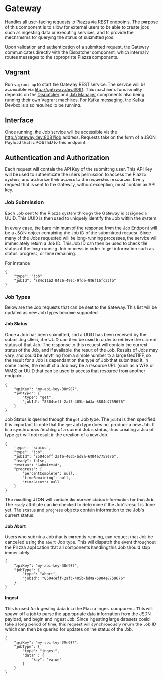 # Gateway

Handles all user-facing requests to Piazza via REST endpoints. The purpose of this component is to allow for external users to be able to create jobs such as ingesting data or executing services, and to provide the mechanisms for querying the status of submitted jobs. 

Upon validation and authentication of a submitted request, the Gateway communicates directly with the [Dispatcher](https://github.com/venicegeo/pz-dispatcher) component, which internally routes messages to the appropriate Piazza components. 

## Vagrant

Run ``vagrant up`` to start the Gateway REST service. The service will be accessible via http://gateway.dev:8081. This machine's functionality depends on the [Dispatcher](https://github.com/venicegeo/pz-dispatcher) and [Job Manager](https://github.com/venicegeo/pz-jobmanager) components also being running their own Vagrant machines. For Kafka messaging, the [Kafka Devbox](https://github.com/venicegeo/kafka-devbox) is also required to be running. 

## Interface

Once running, the Job service will be accessible via the http://gateway.dev:8081/job address. Requests take on the form of a JSON Payload that is POSTED to this endpoint.

## Authentication and Authorization

Each request will contain the API Key of the submitting user. This API Key will be used to authenticate the users permission to access the Piazza system, and authorize their access to the requested resources. Every request that is sent to the Gateway, without exception, must contain an API key. 

### Job Submission

Each Job sent to the Piazza system through the Gateway is assigned a UUID. This UUID is then used to uniquely identify the Job within the system.

In every case, the bare minimum of the response from the Job Endpoint will be a JSON object containing the Job ID of the submnitted request. Since many of the Jobs requested will be long-running processes, the service will immediately return a Job ID. This Job ID can then be used to check the status of the long-running Job process in order to get information such as status, progress, or time remaining. 

For instance 

```
{
	"type": "job"
	"jobId": "784c11b2-0426-490c-9fde-986f16fc2bfb"
}
```

### Job Types

Below are the Job requests that can be sent to the Gateway. This list will be updated as new Job types become supported. 

#### Job Status

Once a Job has been submitted, and a UUID has been received by the submitting client, the UUID can then be used in order to retrieve the current status of that Job. The response to this request will contain the current status of the Job, and if available, the result of the Job. Results of Jobs may vary, and could be anything from a simple number to a large GeoTIFF, so the result for a Job is dependant on the type of Job that submitted it. In some cases, the result of a Job may be a resource URL (such as a WFS or WMS) or UUID that can be used to access that resource from another endpoint.

```
{
	"apiKey": "my-api-key-38n987",
	"jobType": {
		"type": "get",
		"jobId": "8504ceff-2af6-405b-bd8a-6804e7759676"
	}
}
```

Job Status is queried through the ``get`` Job type. The ``jobId`` is then specified. It is important to note that the ``get`` Job type does not produce a new Job. It is a synchronous fetching of a current Job's status; thus creating a Job of type ``get`` will not result in the creation of a new Job.

```
{
	"type": "status",
	"type": "job",
	"jobId": "8504ceff-2af6-405b-bd8a-6804e7759676",
	"ready": false,
	"status": "Submitted",
	"progress": {
		"percentComplete": null,
		"timeRemaining": null,
		"timeSpent": null
	}
}
```

The resulting JSON will contain the current status information for that Job. The ``ready`` attribute can be checked to determine if the Job's result is done yet. The ``status`` and ``progress`` objects contain information to the Job's current status. 


#### Job Abort

Users who submit a Job that is currently running, can request that Job be cancelled using the ``abort`` Job type. This will dispatch the event throughout the Piazza application that all components handling this Job should stop immediately. 

```
{
	"apiKey": "my-api-key-38n987",
	"jobType": {
		"type": "abort",
		"jobId": "8504ceff-2af6-405b-bd8a-6804e7759676"
	}
}
```

#### Ingest

This is used for ingesting data into the Piazza Ingest component. This will spawn off a job to parse the appropriate data information from the JSON payload, and begin and Ingest Job. Since ingesting large datasets could take a long period of time, this request will synchronously return the Job ID which can then be queried for updates on the status of the Job. 

```
{
	"apiKey": "my-api-key-38n987",
	"jobType": {
		"type": "ingest",
		"data" : {
			"key": "value"
		}
	}
}
```
